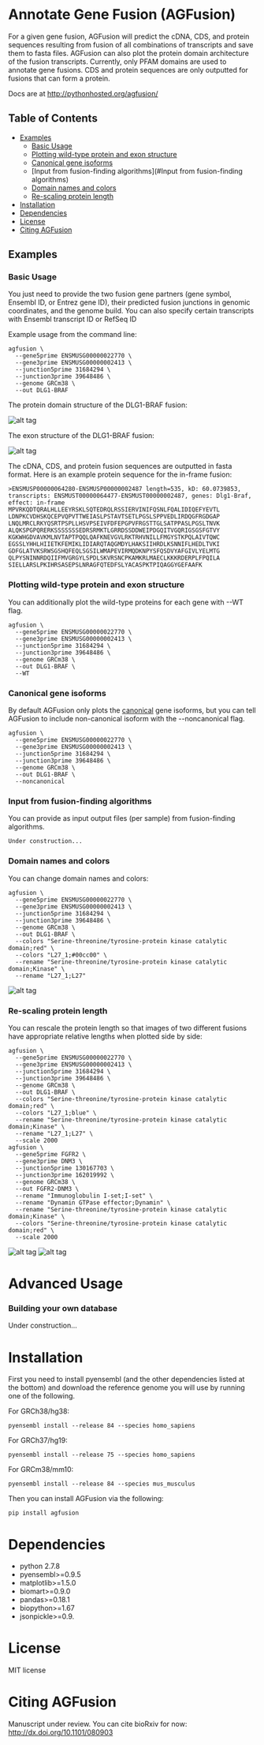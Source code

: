 # Annotate Gene Fusion (AGFusion)
For a given gene fusion, AGFusion will predict the cDNA, CDS, and protein sequences resulting from fusion of all combinations of transcripts and save them to fasta files. AGFusion can also plot the protein domain architecture of the fusion transcripts. Currently, only PFAM domains are used to annotate gene fusions. CDS and protein sequences are only outputted for fusions that can form a protein.

Docs are at http://pythonhosted.org/agfusion/

## Table of Contents

- [Examples](#Examples)
  * [Basic Usage](#Basic-Usage)
  * [Plotting wild-type protein and exon structure](#Plotting-wild-type-protein)
  * [Canonical gene isoforms](#Canonical-gene-isoforms)
  * [Input from fusion-finding algorithms](#Input from fusion-finding algorithms)
  * [Domain names and colors](#Domain-names-and-colors)
  * [Re-scaling protein length](#Re-scaling-protein-length)
- [Installation](#Installation)
- [Dependencies](#Dependencies)
- [License](#License)
- [Citing AGFusion](#Citing-AGFusion)


## Examples

### Basic Usage

You just need to provide the two fusion gene partners (gene symbol, Ensembl ID, or Entrez gene ID), their predicted fusion junctions in genomic coordinates, and the genome build. You can also specify certain transcripts with Ensembl transcript ID or RefSeq ID

Example usage from the command line:

```
agfusion \
  --gene5prime ENSMUSG00000022770 \
  --gene3prime ENSMUSG00000002413 \
  --junction5prime 31684294 \
  --junction3prime 39648486 \
  --genome GRCm38 \
  --out DLG1-BRAF
```

The protein domain structure of the DLG1-BRAF fusion:

![alt tag](https://github.com/murphycj/AGFusion/blob/master/doc/ENSMUST00000064477-ENSMUST00000002487.png)

The exon structure of the DLG1-BRAF fusion:

![alt tag](https://github.com/murphycj/AGFusion/blob/master/doc/ENSMUST00000064477-ENSMUST00000002487.exon.png)

The cDNA, CDS, and protein fusion sequences are outputted in fasta format. Here is an example protein sequence for the in-frame fusion:

```
>ENSMUSP00000064280-ENSMUSP00000002487 length=535, kD: 60.0739853, transcripts: ENSMUST00000064477-ENSMUST00000002487, genes: Dlg1-Braf, effect: in-frame
MPVRKQDTQRALHLLEEYRSKLSQTEDRQLRSSIERVINIFQSNLFQALIDIQEFYEVTL
LDNPKCVDHSKQCEPVQPVTTWEIASLPSTAVTSETLPGSLSPPVEDLIRDQGFRGDGAP
LNQLMRCLRKYQSRTPSPLLHSVPSEIVFDFEPGPVFRGSTTGLSATPPASLPGSLTNVK
ALQKSPGPQRERKSSSSSSSEDRSRMKTLGRRDSSDDWEIPDGQITVGQRIGSGSFGTVY
KGKWHGDVAVKMLNVTAPTPQQLQAFKNEVGVLRKTRHVNILLFMGYSTKPQLAIVTQWC
EGSSLYHHLHIIETKFEMIKLIDIARQTAQGMDYLHAKSIIHRDLKSNNIFLHEDLTVKI
GDFGLATVKSRWSGSHQFEQLSGSILWMAPEVIRMQDKNPYSFQSDVYAFGIVLYELMTG
QLPYSNINNRDQIIFMVGRGYLSPDLSKVRSNCPKAMKRLMAECLKKKRDERPLFPQILA
SIELLARSLPKIHRSASEPSLNRAGFQTEDFSLYACASPKTPIQAGGYGEFAAFK
```

### Plotting wild-type protein and exon structure

You can additionally plot the wild-type proteins for each gene with --WT flag.

```
agfusion \
  --gene5prime ENSMUSG00000022770 \
  --gene3prime ENSMUSG00000002413 \
  --junction5prime 31684294 \
  --junction3prime 39648486 \
  --genome GRCm38 \
  --out DLG1-BRAF \
  --WT
```

### Canonical gene isoforms

By default AGFusion only plots the [canonical](http://useast.ensembl.org/Help/Glossary?id=346) gene isoforms, but you can tell AGFusion to include non-canonical isoform with the --noncanonical flag.

```
agfusion \
  --gene5prime ENSMUSG00000022770 \
  --gene3prime ENSMUSG00000002413 \
  --junction5prime 31684294 \
  --junction3prime 39648486 \
  --genome GRCm38 \
  --out DLG1-BRAF \
  --noncanonical
```

### Input from fusion-finding algorithms

You can provide as input output files (per sample) from fusion-finding algorithms.

```
Under construction...
```

### Domain names and colors

You can change domain names and colors:

```
agfusion \
  --gene5prime ENSMUSG00000022770 \
  --gene3prime ENSMUSG00000002413 \
  --junction5prime 31684294 \
  --junction3prime 39648486 \
  --genome GRCm38 \
  --out DLG1-BRAF \
  --colors "Serine-threonine/tyrosine-protein kinase catalytic domain;red" \
  --colors "L27_1;#00cc00" \
  --rename "Serine-threonine/tyrosine-protein kinase catalytic domain;Kinase" \
  --rename "L27_1;L27"
```

![alt tag](https://github.com/murphycj/AGFusion/blob/master/doc/ENSMUST00000064477-ENSMUST00000002487-recolorRename.png)

### Re-scaling protein length

You can rescale the protein length so that images of two different fusions have appropriate relative lengths when plotted side by side:

```
agfusion \
  --gene5prime ENSMUSG00000022770 \
  --gene3prime ENSMUSG00000002413 \
  --junction5prime 31684294 \
  --junction3prime 39648486 \
  --genome GRCm38 \
  --out DLG1-BRAF \
  --colors "Serine-threonine/tyrosine-protein kinase catalytic domain;red" \
  --colors "L27_1;blue" \
  --rename "Serine-threonine/tyrosine-protein kinase catalytic domain;Kinase" \
  --rename "L27_1;L27" \
  --scale 2000
agfusion \
  --gene5prime FGFR2 \
  --gene3prime DNM3 \
  --junction5prime 130167703 \
  --junction3prime 162019992 \
  --genome GRCm38 \
  --out FGFR2-DNM3 \
  --rename "Immunoglobulin I-set;I-set" \
  --rename "Dynamin GTPase effector;Dynamin" \
  --rename "Serine-threonine/tyrosine-protein kinase catalytic domain;Kinase" \
  --colors "Serine-threonine/tyrosine-protein kinase catalytic domain;red" \
  --scale 2000
```

![alt tag](https://github.com/murphycj/AGFusion/blob/master/doc/ENSMUST00000064477-ENSMUST00000002487-rescale.png)
![alt tag](https://github.com/murphycj/AGFusion/blob/master/doc/ENSMUST00000122054-ENSMUST00000070330-rescale.png)

# Advanced Usage

### Building your own database

Under construction...

# Installation

First you need to install pyensembl (and the other dependencies listed at the bottom) and download the reference genome you will use by running one of the following.

For GRCh38/hg38:

```
pyensembl install --release 84 --species homo_sapiens
```

For GRCh37/hg19:

```
pyensembl install --release 75 --species homo_sapiens
```

For GRCm38/mm10:

```
pyensembl install --release 84 --species mus_musculus
```

Then you can install AGFusion via the following:

```
pip install agfusion
```

# Dependencies

- python 2.7.8
- pyensembl>=0.9.5
- matplotlib>=1.5.0
- biomart>=0.9.0
- pandas>=0.18.1
- biopython>=1.67
- jsonpickle>=0.9.

# License

MIT license

# Citing AGFusion

Manuscript under review. You can cite bioRxiv for now: http://dx.doi.org/10.1101/080903
